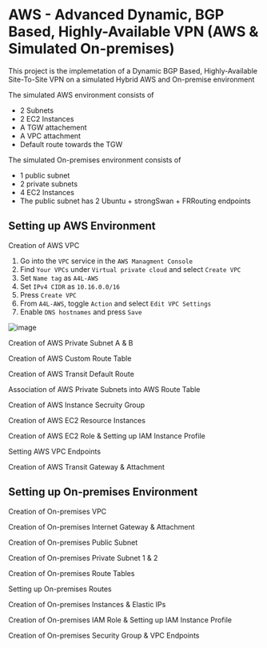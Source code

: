 # AWS - Advanced Dynamic, BGP Based, Highly-Available VPN (AWS & Simulated On-premises)

This project is the implemetation of a Dynamic BGP Based, Highly-Available Site-To-Site VPN on a simulated Hybrid AWS and On-premise environment

The simulated AWS environment consists of

- 2 Subnets
- 2 EC2 Instances
- A TGW attachement
- A VPC attachment
- Default route towards the TGW

The simulated On-premises environment consists of

- 1 public subnet
- 2 private subnets
- 4 EC2 Instances
- The public subnet has 2 Ubuntu + strongSwan + FRRouting endpoints

## Setting up AWS Environment

Creation of AWS VPC

1. Go into the `VPC` service in the `AWS Managment Console`
2. Find `Your VPCs` under `Virtual private cloud` and select `Create VPC`
3. Set `Name tag` as `A4L-AWS`
4. Set `IPv4 CIDR` as `10.16.0.0/16`
5. Press `Create VPC`
6. From `A4L-AWS`, toggle `Action` and select `Edit VPC Settings`
7. Enable `DNS hostnames` and press `Save`

![image](https://user-images.githubusercontent.com/123274310/213908713-77b980e4-c3f8-4cd8-872b-daa01bdef4d9.png)

Creation of AWS Private Subnet A & B

Creation of AWS Custom Route Table

Creation of AWS Transit Default Route

Association of AWS Private Subnets into AWS Route Table

Creation of AWS Instance Secruity Group

Creation of AWS EC2 Resource Instances

Creation of AWS EC2 Role & Setting up IAM Instance Profile

Setting AWS VPC Endpoints

Creation of AWS Transit Gateway & Attachment

## Setting up On-premises Environment

Creation of On-premises VPC

Creation of On-premises Internet Gateway & Attachment

Creation of On-premises Public Subnet

Creation of On-premises Private Subnet 1 & 2

Creation of On-premises Route Tables

Setting up On-premises Routes

Creation of On-premises Instances & Elastic IPs

Creation of On-premises IAM Role & Setting up IAM Instance Profile

Creation of On-premises Security Group & VPC Endpoints

